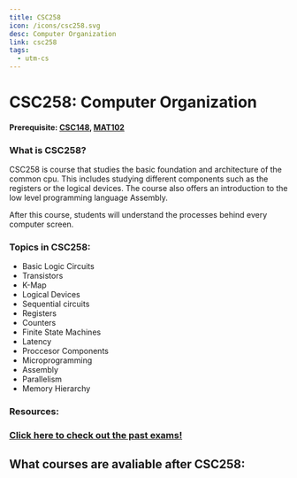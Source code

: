 ```yaml
---
title: CSC258
icon: /icons/csc258.svg
desc: Computer Organization
link: csc258
tags:
  - utm-cs
---
```


# CSC258: Computer Organization

#### Prerequisite: [CSC148](./csc148), [MAT102](./mat102)

<grid-1-x-2 title="Winter 2019 Class Website" img-src="https://i.imgur.com/kMUajWd.png" link="http://www.cs.toronto.edu/~ylzhang/csc258/" desc="All credits to Larry Zhang" button="Check it out!"></grid-1-x-2>

<ExamText class-code="CSC258"></ExamText>

### What is CSC258?

CSC258 is course that studies the basic foundation and architecture of the
common cpu. This includes studying different components such as the registers or
the logical devices. The course also offers an introduction to the low level
programming language Assembly.

After this course, students will understand the processes behind every computer
screen.

### Topics in CSC258:

- Basic Logic Circuits
- Transistors
- K-Map
- Logical Devices
- Sequential circuits
- Registers
- Counters
- Finite State Machines
- Latency
- Proccesor Components
- Microprogramming
- Assembly
- Parallelism
- Memory Hierarchy

### Resources:

<grid-1-x-2 title="Get a quick start on the Arithmetic logic unit!" img-src="https://cdn.mos.cms.futurecdn.net/hG8M34dup6E2Jf5GtRzK5h-1200-80.jpg" link="http://www.csc.villanova.edu/~mdamian/Past/csc2400fa13/assign/ALU.html" desc="The behind of scenes of every computer?" button="Check it out now!"></grid-1-x-2>

<grid-1-x-2 title="Assemble your knowledge on Assembly" :reversed="true" img-src="https://hyaencdmit-flywheel.netdna-ssl.com/wp-content/uploads/canstockphoto5323869-300x231.jpg" link="https://asmtutor.com/" desc="Learn the foundation of all programming languages" button="Check it out!"></grid-1-x-2>

### [Click here to check out the past exams!](https://exams-library-utoronto-ca.myaccess.library.utoronto.ca/simple-search?query=title%3Acsc258)

## What courses are avaliable after CSC258:

<Accordion :data="['CSC358', 'CSC367', 'CSC369', 'CSC375', 'CSC376', 'CSC458', 'CSC488']"></Accordion>
